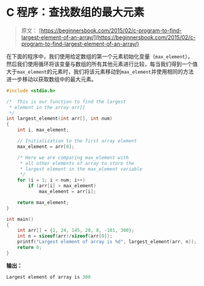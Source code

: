 # C 程序：查找数组的最大元素

> 原文： [https://beginnersbook.com/2015/02/c-program-to-find-largest-element-of-an-array/](https://beginnersbook.com/2015/02/c-program-to-find-largest-element-of-an-array/)

在下面的程序中，我们使用给定数组的第一个元素初始化变量（`max_element`），然后我们使用循环将该变量与数组的所有其他元素进行比较，每当我们得到一个值大于`max_element`的元素时，我们将该元素移动到`max_element`并使用相同的方法进一步移动以获取数组中的最大元素。

```c
#include <stdio.h>

/*  This is our function to find the largest
 * element in the array arr[]
 */
int largest_element(int arr[], int num)
{
    int i, max_element;

    // Initialization to the first array element
    max_element = arr[0];

    /* Here we are comparing max_element with
     * all other elements of array to store the 
     * largest element in the max_element variable
     */
    for (i = 1; i < num; i++)         
        if (arr[i] > max_element)
            max_element = arr[i];

    return max_element;
}

int main()
{
    int arr[] = {1, 24, 145, 20, 8, -101, 300};
    int n = sizeof(arr)/sizeof(arr[0]);
    printf("Largest element of array is %d", largest_element(arr, n));
    return 0;
}
```

**输出：**

```c
Largest element of array is 300
```